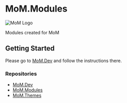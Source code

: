 # MoM.Modules
<p><img src="assets/momlogo.png" srcset="assets/momlogo.svg 1x" class="navbar-brand" alt="MoM Logo" width="152" height="150"></p>

Modules created for MoM

## Getting Started
Please go to [MoM.Dev](https://github.com/RolfVeinoeSorensen/MoM.Dev) and follow the instructions there.

### Repositories
 * [MoM.Dev](https://github.com/RolfVeinoeSorensen/MoM.Dev)
 * [MoM.Modules](https://github.com/RolfVeinoeSorensen/MoM.Modules)
 * [MoM.Themes](https://github.com/RolfVeinoeSorensen/MoM.Themes)